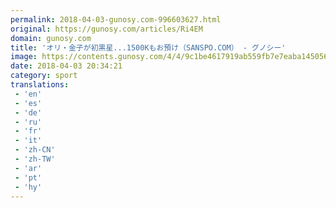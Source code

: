 ```yaml
---
permalink: 2018-04-03-gunosy.com-996603627.html
original: https://gunosy.com/articles/Ri4EM
domain: gunosy.com
title: 'オリ・金子が初黒星...1500Kもお預け（SANSPO.COM） - グノシー'
image: https://contents.gunosy.com/4/4/9c1be4617919ab559fb7e7eaba145056_content.jpg
date: 2018-04-03 20:34:21
category: sport
translations: 
 - 'en'
 - 'es'
 - 'de'
 - 'ru'
 - 'fr'
 - 'it'
 - 'zh-CN'
 - 'zh-TW'
 - 'ar'
 - 'pt'
 - 'hy'
---
```


